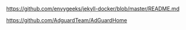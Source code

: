 https://github.com/envygeeks/jekyll-docker/blob/master/README.md

https://github.com/AdguardTeam/AdGuardHome


